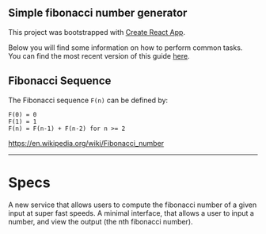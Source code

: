 ## Simple fibonacci number generator

This project was bootstrapped with [Create React App](https://github.com/facebookincubator/create-react-app).

Below you will find some information on how to perform common tasks.<br>
You can find the most recent version of this guide [here](https://github.com/facebookincubator/create-react-app/blob/master/packages/react-scripts/template/README.md).

## Fibonacci Sequence

The Fibonacci sequence `F(n)` can be defined by:

```
F(0) = 0
F(1) = 1
F(n) = F(n-1) + F(n-2) for n >= 2
```

https://en.wikipedia.org/wiki/Fibonacci_number

---

Specs
===

A new service that allows users to compute the fibonacci number of a given input at super fast speeds. A minimal interface, that allows a user to input a number, and view the output (the nth fibonacci number).
